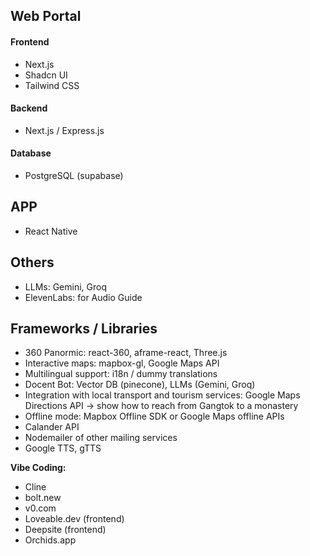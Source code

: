 ## Web Portal

#### Frontend
- Next.js
- Shadcn UI
- Tailwind CSS

#### Backend
- Next.js / Express.js

#### Database
- PostgreSQL (supabase)

## APP
- React Native

## Others
- LLMs: Gemini, Groq
- ElevenLabs: for Audio Guide

## Frameworks / Libraries
- 360 Panormic: react-360, aframe-react, Three.js
- Interactive maps: mapbox-gl, Google Maps API
- Multilingual support: i18n / dummy translations
- Docent Bot: Vector DB (pinecone), LLMs (Gemini, Groq)
- Integration with local transport and tourism services: Google Maps Directions API → show how to reach from Gangtok to a monastery
- Offline mode: Mapbox Offline SDK or Google Maps offline APIs
- Calander API
- Nodemailer of other mailing services
- Google TTS, gTTS

**Vibe Coding:**
- Cline
- bolt.new
- v0.com
- Loveable.dev (frontend)
- Deepsite (frontend)
- Orchids.app




